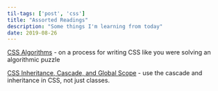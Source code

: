 ```yaml
---
til-tags: ['post', 'css']
title: "Assorted Readings"
description: "Some things I'm learning from today" 
date: 2019-08-26
---
```


[CSS Algorithms](https://notlaura.com/writing-css-algorithms/) - on a process for writing CSS like you were solving an algorithmic puzzle

[CSS Inheritance, Cascade, and Global Scope](https://www.smashingmagazine.com/2016/11/css-inheritance-cascade-global-scope-new-old-worst-best-friends/) - use the cascade and inheritance in CSS, not just classes.